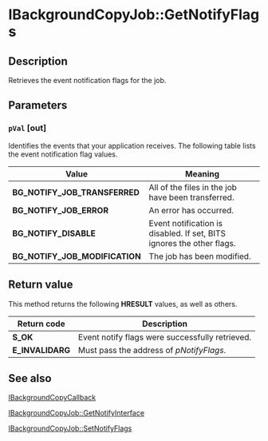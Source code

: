 # IBackgroundCopyJob::GetNotifyFlags

## Description

Retrieves the event notification flags for the job.

## Parameters

### `pVal` [out]

Identifies the events that your application receives. The following table lists the event notification flag values.

| Value | Meaning |
| --- | --- |
| **BG_NOTIFY_JOB_TRANSFERRED** | All of the files in the job have been transferred. |
| **BG_NOTIFY_JOB_ERROR** | An error has occurred. |
| **BG_NOTIFY_DISABLE** | Event notification is disabled. If set, BITS ignores the other flags. |
| **BG_NOTIFY_JOB_MODIFICATION** | The job has been modified. |

## Return value

This method returns the following **HRESULT** values, as well as others.

| Return code | Description |
| --- | --- |
| ****S_OK**** | Event notify flags were successfully retrieved. |
| **E_INVALIDARG** | Must pass the address of *pNotifyFlags*. |

## See also

[IBackgroundCopyCallback](https://learn.microsoft.com/windows/desktop/api/bits/nn-bits-ibackgroundcopycallback)

[IBackgroundCopyJob::GetNotifyInterface](https://learn.microsoft.com/windows/desktop/api/bits/nf-bits-ibackgroundcopyjob-getnotifyinterface)

[IBackgroundCopyJob::SetNotifyFlags](https://learn.microsoft.com/windows/desktop/api/bits/nf-bits-ibackgroundcopyjob-setnotifyflags)